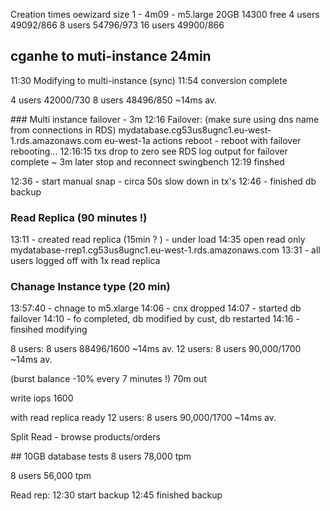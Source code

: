 Creation times
oewizard size 1 - 4m09 - m5.large 20GB   14300 free
4 users 49092/866
8 users 54796/973
16 users 49900/866


## cganhe to muti-instance 24min
11:30 Modifying to multi-instance (sync)
11:54 conversion complete

4 users 42000/730
8 users 48496/850   ~14ms av.

### Multi instance failover - 3m
12:16 Failover: (make sure using dns name from connections in RDS)
mydatabase.cg53us8ugnc1.eu-west-1.rds.amazonaws.com   eu-west-1a
actions reboot - reboot with failover
rebooting...
12:16:15 txs drop to zero
see RDS log output for failover complete ~ 3m later
stop and reconnect swingbench
12:19 finshed



12:36 - start manual snap - circa 50s slow down in tx's
12:46 - finished db backup

### Read Replica (90 minutes !)
13:11 - created read replica (15min ? ) - under load   14:35 open read only
mydatabase-rrep1.cg53us8ugnc1.eu-west-1.rds.amazonaws.com
13:31 - all users logged off
with 1x read replica

### Chanage Instance type (20 min)
13:57:40 - chnage to m5.xlarge
14:06 - cnx dropped
14:07 - started db failover
14:10 - fo completed, db modified by cust, db restarted
14:16 - finsihed modifying

8 users: 8 users 88496/1600   ~14ms av.
12 users: 8 users 90,000/1700   ~14ms av.

(burst balance -10% every 7 minutes !) 70m out

write iops 1600

with read replica ready
12 users: 8 users 90,000/1700   ~14ms av.


Split
Read - browse products/orders


## 10GB database tests
8 users 78,000 tpm


8 users 56,000 tpm



Read rep: 
12:30 start backup
12:45 finished backup

